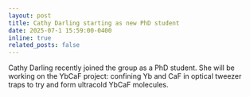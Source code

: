 ```yaml
---
layout: post
title: Cathy Darling starting as new PhD student
date: 2025-07-1 15:59:00-0400
inline: true
related_posts: false
---
```


Cathy Darling recently joined the group as a PhD student. She will be working on the YbCaF project: confining Yb and CaF in optical tweezer traps to try and form ultracold YbCaF molecules.